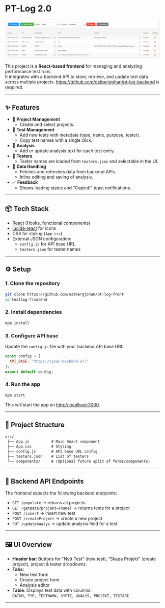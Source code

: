 # PT-Log 2.0

<p align="left">
  <img src="https://github.com/ostbergjohan/pt-log-backend/raw/main/image/screenshot.png" alt="Screenshot">
</p>

This project is a **React-based frontend** for managing and analyzing performance test runs.  
It integrates with a backend API to store, retrieve, and update test data across multiple projects.
https://github.com/ostbergjohan/pt-log-backend is required.

---

## ✨ Features

- 📂 **Project Management**
  - Create and select projects.
- 🧪 **Test Management**
  - Add new tests with metadata (type, name, purpose, tester).
  - Copy test names with a single click.
- 📝 **Analysis**
  - Add or update analysis text for each test entry.
- 👤 **Testers**
  - Tester names are loaded from `testers.json` and selectable in the UI.
- 🔄 **Data Handling**
  - Fetches and refreshes data from backend APIs.
  - Inline editing and saving of analysis.
- ✅ **Feedback**
  - Shows loading states and “Copied!” toast notifications.

---

## 📦 Tech Stack

- [React](https://react.dev/) (Hooks, functional components)
- [lucide-react](https://lucide.dev/) for icons
- CSS for styling (`App.css`)
- External JSON configuration:
  - `config.js` for API base URL
  - `testers.json` for tester names

---

## ⚙️ Setup

### 1. Clone the repository
```bash
git clone https://github.com/ostbergjohan/pt-log-front
cd testlog-frontend
```

### 2. Install dependencies
```bash
npm install
```

### 3. Configure API base
Update the `config.js` file with your backend API base URL:
```js
const config = {
  API_BASE: "https://your-backend-url"
};
export default config;
```

### 4. Run the app
```bash
npm start
```

This will start the app on [http://localhost:3000](http://localhost:3000).

---

## 📁 Project Structure

```
src/
 ├── App.js          # Main React component
 ├── App.css         # Styling
 ├── config.js       # API base URL config
 ├── testers.json    # List of testers
 └── components/     # (Optional future split of forms/components)
```

---

## 🔌 Backend API Endpoints

The frontend expects the following backend endpoints:

- `GET /populate` → returns all projects
- `GET /getData?projekt={name}` → returns tests for a project
- `POST /insert` → insert new test
- `POST /createProject` → create a new project
- `PUT /updateAnalys` → update analysis field for a test

---

## 🖼️ UI Overview

- **Header bar**: Buttons for "Nytt Test" (new test), "Skapa Projekt" (create project), project & tester dropdowns.
- **Tabs**: 
  - New test form
  - Create project form
  - Analysis editor
- **Table**: Displays test data with columns:  
  `DATUM, TYP, TESTNAMN, SYFTE, ANALYS, PROJEKT, TESTARE`

---
